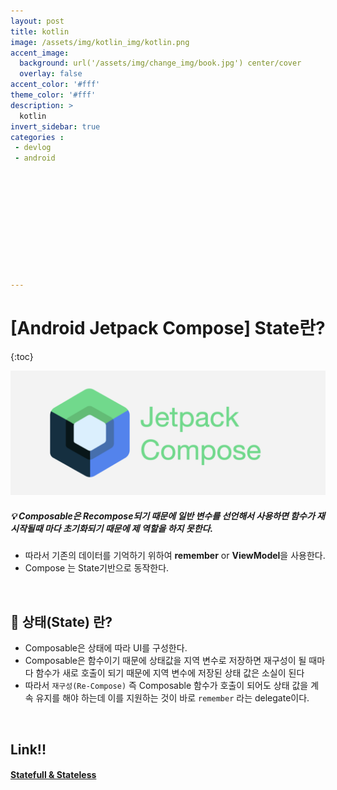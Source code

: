 ```yaml
---
layout: post
title: kotlin
image: /assets/img/kotlin_img/kotlin.png
accent_image: 
  background: url('/assets/img/change_img/book.jpg') center/cover
  overlay: false
accent_color: '#fff'
theme_color: '#fff'
description: >
  kotlin
invert_sidebar: true
categories :
 - devlog	
 - android











---
```


# [Android Jetpack Compose] State란?

{:toc}

![jetpack_compose](../../../assets/img/blog/jetpack_compose.png)



##### 💡 Composable은 Recompose되기 때문에 일반 변수를 선언해서 사용하면  함수가 재시작될때 마다 초기화되기 때문에 제 역할을 하지 못한다.

- 따라서 기존의 데이터를 기억하기 위하여 **remember** or **ViewModel**을 사용한다.
- Compose 는 State기반으로 동작한다.



<br/>



## 📌 상태(State) 란?

- Composable은 상태에 따라 UI를 구성한다.
- Composable은 함수이기 때문에 상태값을 지역 변수로 저장하면 재구성이 될 때마다 함수가 새로 호출이 되기 때문에 지역 변수에 저장된 상태 값은 소실이 된다
- 따라서 `재구성(Re-Compose)` 즉 Composable 함수가 호출이 되어도 상태 값을 계속 유지를 해야 하는데 이를 지원하는 것이 바로 `remember` 라는 delegate이다.



<br/>



## Link!!

#### [Statefull & Stateless](https://softychoo.github.io/devlog/fix-it/2024-01-07-Statefull-Stateless/)

